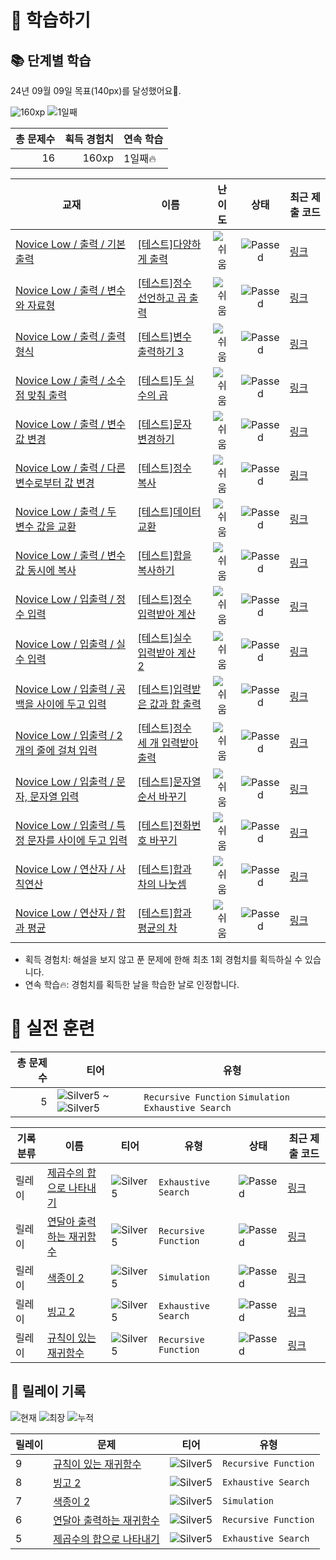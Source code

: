 # 📖 학습하기

## 📚 단계별 학습
24년 09월 09일 목표(140px)를 달성했어요🥳.

![160xp](https://img.shields.io/badge/EXP-160xp-%235cb85c.svg?for-the-badge)
![1일째](https://img.shields.io/badge/연속학습-1일째-%23E34F26.svg?for-the-badge)

|총 문제수|획득 경험치|연속 학습|
|---:|---:|---|
16|160xp|1일째🔥|

|교재|이름|난이도|상태|최근 제출 코드|
|---|---|:---:|:---:|---|
|[Novice Low / 출력 / 기본 출력](https://www.codetree.ai/missions?missionId=4)|[[테스트]다양하게 출력](https://www.codetree.ai/missions/4/problems/print-in-variety)|![쉬움][easy]|![Passed][passed]|[링크](https://github.com/vhzkclq0705/codetree-TILs/blob/main/240909/%EB%8B%A4%EC%96%91%ED%95%98%EA%B2%8C%20%EC%B6%9C%EB%A0%A5/print-in-variety.swift)|
|[Novice Low / 출력 / 변수와 자료형](https://www.codetree.ai/missions?missionId=4)|[[테스트]정수 선언하고 곱 출력](https://www.codetree.ai/missions/4/problems/Declare-an-integer-and-print-the-multiplication)|![쉬움][easy]|![Passed][passed]|[링크](https://github.com/vhzkclq0705/codetree-TILs/blob/main/240909/%EC%A0%95%EC%88%98%20%EC%84%A0%EC%96%B8%ED%95%98%EA%B3%A0%20%EA%B3%B1%20%EC%B6%9C%EB%A0%A5/Declare-an-integer-and-print-the-multiplication.swift)|
|[Novice Low / 출력 / 출력 형식](https://www.codetree.ai/missions?missionId=4)|[[테스트]변수 출력하기 3](https://www.codetree.ai/missions/4/problems/outputing-variables-3)|![쉬움][easy]|![Passed][passed]|[링크](https://github.com/vhzkclq0705/codetree-TILs/blob/main/240909/%EB%B3%80%EC%88%98%20%EC%B6%9C%EB%A0%A5%ED%95%98%EA%B8%B0%203/outputing-variables-3.swift)|
|[Novice Low / 출력 / 소수점 맞춰 출력](https://www.codetree.ai/missions?missionId=4)|[[테스트]두 실수의 곱](https://www.codetree.ai/missions/4/problems/the-product-of-two-real-numbers)|![쉬움][easy]|![Passed][passed]|[링크](https://github.com/vhzkclq0705/codetree-TILs/blob/main/240909/%EB%91%90%20%EC%8B%A4%EC%88%98%EC%9D%98%20%EA%B3%B1/the-product-of-two-real-numbers.swift)|
|[Novice Low / 출력 / 변수 값 변경](https://www.codetree.ai/missions?missionId=4)|[[테스트]문자 변경하기](https://www.codetree.ai/missions/4/problems/change-charater)|![쉬움][easy]|![Passed][passed]|[링크](https://github.com/vhzkclq0705/codetree-TILs/blob/main/240909/%EB%AC%B8%EC%9E%90%20%EB%B3%80%EA%B2%BD%ED%95%98%EA%B8%B0/change-charater.swift)|
|[Novice Low / 출력 / 다른 변수로부터 값 변경](https://www.codetree.ai/missions?missionId=4)|[[테스트]정수 복사](https://www.codetree.ai/missions/4/problems/copy-integer)|![쉬움][easy]|![Passed][passed]|[링크](https://github.com/vhzkclq0705/codetree-TILs/blob/main/240909/%EC%A0%95%EC%88%98%20%EB%B3%B5%EC%82%AC/copy-integer.swift)|
|[Novice Low / 출력 / 두 변수 값을 교환](https://www.codetree.ai/missions?missionId=4)|[[테스트]데이터 교환](https://www.codetree.ai/missions/4/problems/exchange-data)|![쉬움][easy]|![Passed][passed]|[링크](https://github.com/vhzkclq0705/codetree-TILs/blob/main/240909/%EB%8D%B0%EC%9D%B4%ED%84%B0%20%EA%B5%90%ED%99%98/exchange-data.swift)|
|[Novice Low / 출력 / 변수값 동시에 복사](https://www.codetree.ai/missions?missionId=4)|[[테스트]합을 복사하기](https://www.codetree.ai/missions/4/problems/copy-the-sum)|![쉬움][easy]|![Passed][passed]|[링크](https://github.com/vhzkclq0705/codetree-TILs/blob/main/240909/%ED%95%A9%EC%9D%84%20%EB%B3%B5%EC%82%AC%ED%95%98%EA%B8%B0/copy-the-sum.swift)|
|[Novice Low / 입출력 / 정수 입력](https://www.codetree.ai/missions?missionId=4)|[[테스트]정수 입력받아 계산](https://www.codetree.ai/missions/4/problems/calculation-by-inputting-an-integer)|![쉬움][easy]|![Passed][passed]|[링크](https://github.com/vhzkclq0705/codetree-TILs/blob/main/240909/%EC%A0%95%EC%88%98%20%EC%9E%85%EB%A0%A5%EB%B0%9B%EC%95%84%20%EA%B3%84%EC%82%B0/calculation-by-inputting-an-integer.swift)|
|[Novice Low / 입출력 / 실수 입력](https://www.codetree.ai/missions?missionId=4)|[[테스트]실수 입력받아 계산 2](https://www.codetree.ai/missions/4/problems/calculation-by-inputting-a-real-number-2)|![쉬움][easy]|![Passed][passed]|[링크](https://github.com/vhzkclq0705/codetree-TILs/blob/main/240909/%EC%8B%A4%EC%88%98%20%EC%9E%85%EB%A0%A5%EB%B0%9B%EC%95%84%20%EA%B3%84%EC%82%B0%202/calculation-by-inputting-a-real-number-2.swift)|
|[Novice Low / 입출력 / 공백을 사이에 두고 입력](https://www.codetree.ai/missions?missionId=4)|[[테스트]입력받은 값과 합 출력](https://www.codetree.ai/missions/4/problems/output-of-value-and-sum)|![쉬움][easy]|![Passed][passed]|[링크](https://github.com/vhzkclq0705/codetree-TILs/blob/main/240909/%EC%9E%85%EB%A0%A5%EB%B0%9B%EC%9D%80%20%EA%B0%92%EA%B3%BC%20%ED%95%A9%20%EC%B6%9C%EB%A0%A5/output-of-value-and-sum.swift)|
|[Novice Low / 입출력 / 2개의 줄에 걸쳐 입력](https://www.codetree.ai/missions?missionId=4)|[[테스트]정수 세 개 입력받아 출력](https://www.codetree.ai/missions/4/problems/take-three-integers-and-output)|![쉬움][easy]|![Passed][passed]|[링크](https://github.com/vhzkclq0705/codetree-TILs/blob/main/240909/%EC%A0%95%EC%88%98%20%EC%84%B8%20%EA%B0%9C%20%EC%9E%85%EB%A0%A5%EB%B0%9B%EC%95%84%20%EC%B6%9C%EB%A0%A5/take-three-integers-and-output.swift)|
|[Novice Low / 입출력 / 문자, 문자열 입력](https://www.codetree.ai/missions?missionId=4)|[[테스트]문자열 순서 바꾸기](https://www.codetree.ai/missions/4/problems/change-order-of-strings)|![쉬움][easy]|![Passed][passed]|[링크](https://github.com/vhzkclq0705/codetree-TILs/blob/main/240909/%EB%AC%B8%EC%9E%90%EC%97%B4%20%EC%88%9C%EC%84%9C%20%EB%B0%94%EA%BE%B8%EA%B8%B0/change-order-of-strings.swift)|
|[Novice Low / 입출력 / 특정 문자를 사이에 두고 입력](https://www.codetree.ai/missions?missionId=4)|[[테스트]전화번호 바꾸기](https://www.codetree.ai/missions/4/problems/change-phone-number)|![쉬움][easy]|![Passed][passed]|[링크](https://github.com/vhzkclq0705/codetree-TILs/blob/main/240909/%EC%A0%84%ED%99%94%EB%B2%88%ED%98%B8%20%EB%B0%94%EA%BE%B8%EA%B8%B0/change-phone-number.swift)|
|[Novice Low / 연산자 / 사칙연산](https://www.codetree.ai/missions?missionId=4)|[[테스트]합과 차의 나눗셈](https://www.codetree.ai/missions/4/problems/divide-of-sum-and-sub)|![쉬움][easy]|![Passed][passed]|[링크](https://github.com/vhzkclq0705/codetree-TILs/blob/main/240909/%ED%95%A9%EA%B3%BC%20%EC%B0%A8%EC%9D%98%20%EB%82%98%EB%88%97%EC%85%88/divide-of-sum-and-sub.swift)|
|[Novice Low / 연산자 / 합과 평균](https://www.codetree.ai/missions?missionId=4)|[[테스트]합과 평균의 차](https://www.codetree.ai/missions/4/problems/sub-of-average-and-sum)|![쉬움][easy]|![Passed][passed]|[링크](https://github.com/vhzkclq0705/codetree-TILs/blob/main/240909/%ED%95%A9%EA%B3%BC%20%ED%8F%89%EA%B7%A0%EC%9D%98%20%EC%B0%A8/sub-of-average-and-sum.swift)|


* 획득 경험치: 해설을 보지 않고 푼 문제에 한해 최초 1회 경험치를 획득하실 수 있습니다.
* 연속 학습🔥: 경험치를 획득한 날을 학습한 날로 인정합니다.


# 🥇 실전 훈련
|총 문제 수|티어|유형|
|---:|---|---|
|5|![Silver5][s5] ~ ![Silver5][s5]|`Recursive Function` `Simulation` `Exhaustive Search`|

|기록분류|이름|티어|유형|상태|최근 제출 코드|
|---|---|---|---|---|---|
|릴레이|[제곱수의 합으로 나타내기](https://www.codetree.ai/training-field/search/problems/express-as-sum-of-squares)|![Silver5][s5]|`Exhaustive Search`|![Passed][passed]|[링크](https://github.com/vhzkclq0705/codetree-TILs/blob/main/240909/%EC%A0%9C%EA%B3%B1%EC%88%98%EC%9D%98%20%ED%95%A9%EC%9C%BC%EB%A1%9C%20%EB%82%98%ED%83%80%EB%82%B4%EA%B8%B0/express-as-sum-of-squares.swift)|
|릴레이|[연달아 출력하는 재귀함수](https://www.codetree.ai/training-field/search/problems/recursive-function-that-outputs-continuously)|![Silver5][s5]|`Recursive Function`|![Passed][passed]|[링크](https://github.com/vhzkclq0705/codetree-TILs/blob/main/240909/%EC%97%B0%EB%8B%AC%EC%95%84%20%EC%B6%9C%EB%A0%A5%ED%95%98%EB%8A%94%20%EC%9E%AC%EA%B7%80%ED%95%A8%EC%88%98/recursive-function-that-outputs-continuously.swift)|
|릴레이|[색종이 2](https://www.codetree.ai/training-field/search/problems/color-paper-2)|![Silver5][s5]|`Simulation`|![Passed][passed]|[링크](https://github.com/vhzkclq0705/codetree-TILs/blob/main/240909/%EC%83%89%EC%A2%85%EC%9D%B4%202/color-paper-2.swift)|
|릴레이|[빙고 2](https://www.codetree.ai/training-field/search/problems/bingo-2)|![Silver5][s5]|`Exhaustive Search`|![Passed][passed]|[링크](https://github.com/vhzkclq0705/codetree-TILs/blob/main/240909/%EB%B9%99%EA%B3%A0%202/bingo-2.swift)|
|릴레이|[규칙이 있는 재귀함수](https://www.codetree.ai/training-field/search/problems/recursive-function-with-rules)|![Silver5][s5]|`Recursive Function`|![Passed][passed]|[링크](https://github.com/vhzkclq0705/codetree-TILs/blob/main/240909/%EA%B7%9C%EC%B9%99%EC%9D%B4%20%EC%9E%88%EB%8A%94%20%EC%9E%AC%EA%B7%80%ED%95%A8%EC%88%98/recursive-function-with-rules.swift)|


## 🏃 릴레이 기록
![현재](https://img.shields.io/badge/현재_릴레이-9-%235cb85c.svg?for-the-badge)
![최장](https://img.shields.io/badge/최장_릴레이-9-%23E34F26.svg?for-the-badge)
![누적](https://img.shields.io/badge/누적_릴레이-9-%2300599C.svg?for-the-badge)

|릴레이|문제|티어|유형|
|---|---|---|---|
|9|[규칙이 있는 재귀함수](https://www.codetree.ai/training-field/search/problems/recursive-function-with-rules)|![Silver5][s5]|`Recursive Function`|
|8|[빙고 2](https://www.codetree.ai/training-field/search/problems/bingo-2)|![Silver5][s5]|`Exhaustive Search`|
|7|[색종이 2](https://www.codetree.ai/training-field/search/problems/color-paper-2)|![Silver5][s5]|`Simulation`|
|6|[연달아 출력하는 재귀함수](https://www.codetree.ai/training-field/search/problems/recursive-function-that-outputs-continuously)|![Silver5][s5]|`Recursive Function`|
|5|[제곱수의 합으로 나타내기](https://www.codetree.ai/training-field/search/problems/express-as-sum-of-squares)|![Silver5][s5]|`Exhaustive Search`|










[b5]: https://img.shields.io/badge/Bronze_5-%235D3E31.svg
[b4]: https://img.shields.io/badge/Bronze_4-%235D3E31.svg
[b3]: https://img.shields.io/badge/Bronze_3-%235D3E31.svg
[b2]: https://img.shields.io/badge/Bronze_2-%235D3E31.svg
[b1]: https://img.shields.io/badge/Bronze_1-%235D3E31.svg
[s5]: https://img.shields.io/badge/Silver_5-%23394960.svg
[s4]: https://img.shields.io/badge/Silver_4-%23394960.svg
[s3]: https://img.shields.io/badge/Silver_3-%23394960.svg
[s2]: https://img.shields.io/badge/Silver_2-%23394960.svg
[s1]: https://img.shields.io/badge/Silver_1-%23394960.svg
[g5]: https://img.shields.io/badge/Gold_5-%23FFC433.svg
[g4]: https://img.shields.io/badge/Gold_4-%23FFC433.svg
[g3]: https://img.shields.io/badge/Gold_3-%23FFC433.svg
[g2]: https://img.shields.io/badge/Gold_2-%23FFC433.svg
[g1]: https://img.shields.io/badge/Gold_1-%23FFC433.svg
[p5]: https://img.shields.io/badge/Platinum_5-%2376DDD8.svg
[p4]: https://img.shields.io/badge/Platinum_4-%2376DDD8.svg
[p3]: https://img.shields.io/badge/Platinum_3-%2376DDD8.svg
[p2]: https://img.shields.io/badge/Platinum_2-%2376DDD8.svg
[p1]: https://img.shields.io/badge/Platinum_1-%2376DDD8.svg
[passed]: https://img.shields.io/badge/Passed-%23009D27.svg
[failed]: https://img.shields.io/badge/Failed-%23D24D57.svg
[easy]: https://img.shields.io/badge/쉬움-%235cb85c.svg?for-the-badge
[medium]: https://img.shields.io/badge/보통-%23FFC433.svg?for-the-badge
[hard]: https://img.shields.io/badge/어려움-%23D24D57.svg?for-the-badge